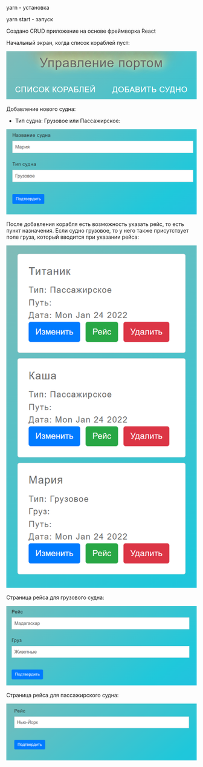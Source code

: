yarn - установка

yarn start - запуск

Создано CRUD приложение на основе фреймворка React

Начальный экран, когда список кораблей пуст:

![Text](img/1.png)

Добавление нового судна:

- Тип судна: Грузовое или Пассажирское:

![Text](img/2.png)

После добавления корабля есть возможность указать рейс, то есть пункт назначения. Если судно грузовое, то у него также присутствует поле груза, который вводится при указании рейса:

![Text](img/3.png)

Страница рейса для грузового судна:

![Text](img/4.png)

Страница рейса для пассажирского судна:

![Text](img/5.png)